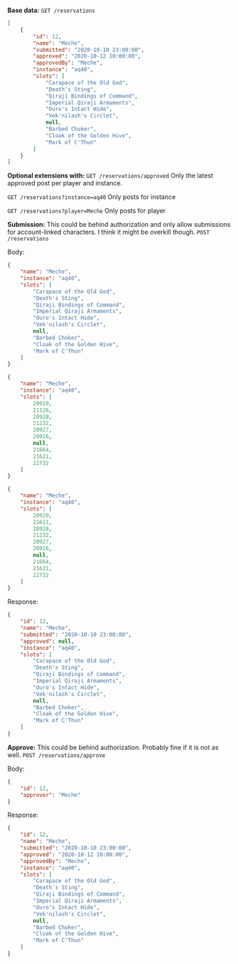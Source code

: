 **Base data:**
`GET /reservations`

```json
[
    {
        "id": 12,
        "name": "Meche",
        "submitted": "2020-10-10 23:00:00",
        "approved": "2020-10-12 10:00:00",
        "approvedBy": "Meche",
        "instance": "aq40",
        "slots": [
            "Carapace of the Old God",
            "Death's Sting",
            "Qiraji Bindings of Command",
            "Imperial Qiraji Armaments",
            "Ouro's Intact Hide",
            "Vek'nilash's Circlet",
            null,
            "Barbed Choker",
            "Cloak of the Golden Hive",
            "Mark of C'Thun"
        ]
    }
]
```

**Optional extensions with:**
`GET /reservations/approved`
  Only the latest approved post per player and instance.

`GET /reservations?instance=aq40`
  Only posts for instance

`GET /reservations?player=Meche`
  Only posts for player


**Submission:**
This could be behind authorization and only allow submissions for account-linked characters.
I think it might be overkill though.
`POST /reservations`

Body:
```json
{
    "name": "Meche",
    "instance": "aq40",
    "slots": [
        "Carapace of the Old God",
        "Death's Sting",
        "Qiraji Bindings of Command",
        "Imperial Qiraji Armaments",
        "Ouro's Intact Hide",
        "Vek'nilash's Circlet",
        null,
        "Barbed Choker",
        "Cloak of the Golden Hive",
        "Mark of C'Thun"
    ]
}
```
```json
{
    "name": "Meche",
    "instance": "aq40",
    "slots": [
        20929,
        21126,
        20928,
        21232,
        20927,
        20926,
        null,
        21664,
        21621,
        22732
    ]
}
```
```json
{
    "name": "Meche",
    "instance": "aq40",
    "slots": [
        20929,
        21611,
        20928,
        21232,
        20927,
        20926,
        null,
        21664,
        21621,
        22732
    ]
}
```

Response:
```json
{
    "id": 12,
    "name": "Meche",
    "submitted": "2020-10-10 23:00:00",
    "approved": null,
    "instance": "aq40",
    "slots": [
        "Carapace of the Old God",
        "Death's Sting",
        "Qiraji Bindings of Command",
        "Imperial Qiraji Armaments",
        "Ouro's Intact Hide",
        "Vek'nilash's Circlet",
        null,
        "Barbed Choker",
        "Cloak of the Golden Hive",
        "Mark of C'Thun"
    ]
}
```

**Approve:**
This could be behind authorization. Probably fine if it is not as well.
`POST /reservations/approve`

Body:
```json
{
    "id": 12,
    "approver": "Meche"
}
```

Response:
```json
{
    "id": 12,
    "name": "Meche",
    "submitted": "2020-10-10 23:00:00",
    "approved": "2020-10-12 10:00:00",
    "approvedBy": "Meche",
    "instance": "aq40",
    "slots": [
        "Carapace of the Old God",
        "Death's Sting",
        "Qiraji Bindings of Command",
        "Imperial Qiraji Armaments",
        "Ouro's Intact Hide",
        "Vek'nilash's Circlet",
        null,
        "Barbed Choker",
        "Cloak of the Golden Hive",
        "Mark of C'Thun"
    ]
}
```